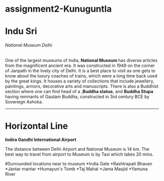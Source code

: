 # assignment2-Kunuguntla
<H1> Indu Sri </H1>
<H6> National Museum Delhi </H6>
<p> One of the largest museums of India, <b> National Museum </b> has diverse articles from the magnificent ancient era. It was constructed in 1949 on the corner of Janpath in the lively city of Delhi. It is a best place to visit as one gets to know about the luxury coaches of trains, which were a long time back used by the great kings. It houses a variety of collections that include jewellery, paintings, armors, decorative arts and manuscripts. There is also a Buddhist section where one can find head of a ,<b>Buddha statue</b>, and <b>Buddha Stupa</b> having remnants of Gautam Buddha, constructed in 3rd century BCE by Sovereign Ashoka.</p>

***

# Horizontal Line 

**Indira Gandhi International Airport**

The distance between Delhi Airport and National Museum is 14 km. The best way to travel from airport to Museum is by Taxi which takes 20 mins.

#Surrounded locations near to museum
  *India Gate
  *Rashtrapati Bhavan
  *Jantar mantar
  *Humayun's Tomb
  *Taj Mahal
    *Jama Masjid
    *Yamuna River